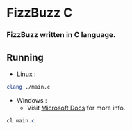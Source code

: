 # FizzBuzz C
### FizzBuzz written in C language.

## Running
* Linux :
```bash
clang ./main.c
```

* Windows :
  * Visit [Microsoft Docs](https://docs.microsoft.com/en-us/cpp/build/walkthrough-compile-a-c-program-on-the-command-line?view=msvc-170) for more info.
```ps1
cl main.c
```
